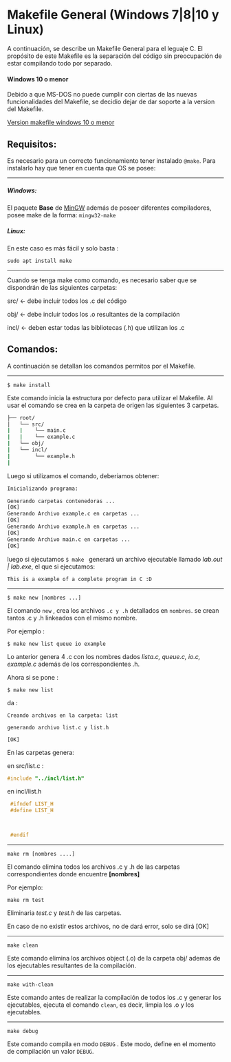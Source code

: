 # Makefile General (Windows 7|8|10 y Linux)

A continuación, se describe un Makefile General para el leguaje C. El propósito de este Makefile es la separación del código sin preocupación de estar compilando todo por separado.


#### Windows 10 o menor

Debido a que MS-DOS no puede cumplir con ciertas de las nuevas funcionalidades del Makefile, se decidio dejar de dar soporte a la version del Makefile.

[Version makefile windows 10 o menor](https://github.com/ngutierrezp/GeneralMakefile/tree/windows10-)


## Requisitos:

Es necesario para un correcto funcionamiento tener instalado `@make`. Para instalarlo hay que tener en cuenta que OS se posee:

---
##### Windows:

El paquete **Base** de [MinGW](http://www.mingw.org/) además de poseer diferentes compiladores, posee make de la forma: `mingw32-make`



##### Linux:

En este caso es más fácil y solo basta :
```linux
sudo apt install make
```

---
Cuando se tenga make como comando, es necesario saber que se dispondrán de las siguientes carpetas: 

src/ <- debe incluir todos los .c del código

obj/ <- debe incluir todos los .o resultantes de la compilación

incl/ <- deben estar todas las bibliotecas (.h) que utilizan los .c

## Comandos:

A continuación se detallan los comandos permitos por el Makefile.

--------------------


`$ make install`

Este comando inicia la estructura por defecto para utilizar el Makefile. Al usar el comando se crea en la carpeta de origen las siguientes 3 carpetas. 


```bash
├── root/
│   └── src/
|   |    └── main.c
|   |    └── example.c
|   └── obj/
|   └── incl/
|        └── example.h
|
```

Luego si utilizamos el comando, deberiamos obtener: 

```bash
Inicializando programa:

Generando carpetas contenedoras ...
[OK]
Generando Archivo example.c en carpetas ...
[OK]
Generando Archivo example.h en carpetas ...
[OK]
Generando Archivo main.c en carpetas ...
[OK]
```

luego si ejecutamos  `$ make ` generará un archivo ejecutable llamado *lab.out | lab.exe*, el que si ejecutamos:

```console
This is a example of a complete program in C :D
```

----------------

`$ make new [nombres ...]`

El comando `new` , crea los archivos `.c y .h` detallados en `nombres`. se crean tantos .c y .h linkeados con el mismo nombre. 

Por ejemplo :

`$ make new list queue io example`

Lo anterior genera 4 .c con los nombres dados *lista.c, queue.c, io.c, example.c* además de los correspondientes .h. 

Ahora si se pone :

`$ make new list`

da :


```console
Creando archivos en la carpeta: list

generando archivo list.c y list.h

[OK]
```

En las carpetas genera: 

en src/list.c :


```c
#include "../incl/list.h"
```

en incl/list.h


```c
 #ifndef LIST_H
 #define LIST_H



 #endif
```
--------------------
`make rm [nombres ....]`

El comando elimina todos los archivos .c y .h de las carpetas correspondientes donde encuentre **[nombres]**

Por ejemplo: 

`make rm test`

Eliminaria *test.c* y *test.h* de las carpetas.

En caso de no existir estos archivos, no de dará error, solo se dirá [OK]


--------------------------
`make clean`

Este comando elimina los archivos object (.o) de la carpeta obj/ ademas de los ejecutables resultantes de la compilación. 


--------------------------
`make with-clean`

Este comando antes de realizar la compilación de todos los .c y generar los ejecutables, ejecuta el comando `clean`, es decir, limpia los .o y los ejecutables.


--------------------------
`make debug`

Este comando compila en modo `DEBUG` . Este modo, define en el momento de compilación un valor `DEBUG`. 





